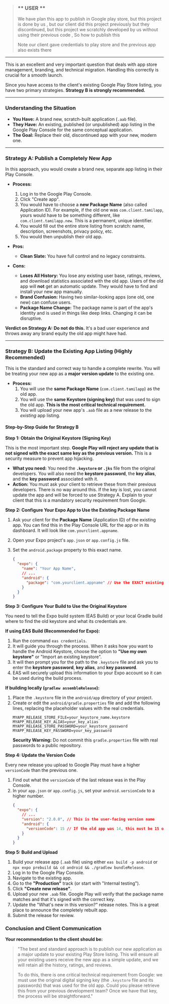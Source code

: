 > ### ** USER **
> We have plan this app to publish in Google play store, but this project is done by us ,
> but our client did  this project previously but they discontinued,
> but this project we scratchly developed by us without using their previous code ,
> So how to publish this
>
> Note our client gave credentials to play store and the previous app also exists there

---
This is an excellent and very important question that deals with app store management, branding, and technical migration. Handling this correctly is crucial for a smooth launch.

Since you have access to the client's existing Google Play Store listing, you have two primary strategies. **Strategy B is strongly recommended.**

---

### **Understanding the Situation**

*   **You Have:** A brand new, scratch-built application (`.aab` file).
*   **They Have:** An existing, published (or unpublished) app listing in the Google Play Console for the same conceptual application.
*   **The Goal:** Replace their old, discontinued app with your new, modern one.

---

### **Strategy A: Publish a Completely New App**

In this approach, you would create a brand new, separate app listing in their Play Console.

*   **Process:**
    1.  Log in to the Google Play Console.
    2.  Click "Create app".
    3.  You would have to choose a **new Package Name** (also called Application ID). For example, if the old one was `com.client.tamilapp`, yours would have to be something different, like `com.client.tamilapp.new`. This is a permanent, unique identifier.
    4.  You would fill out the entire store listing from scratch: name, description, screenshots, privacy policy, etc.
    5.  You would then unpublish their old app.

*   **Pros:**
    *   **Clean Slate:** You have full control and no legacy constraints.

*   **Cons:**
    *   **Loses All History:** You lose any existing user base, ratings, reviews, and download statistics associated with the old app. Users of the old app will **not** get an automatic update. They would have to find and install your new app manually.
    *   **Brand Confusion:** Having two similar-looking apps (one old, one new) can confuse users.
    *   **Package Name Change:** The package name is part of the app's identity and is used in things like deep links. Changing it can be disruptive.

**Verdict on Strategy A:** **Do not do this.** It's a bad user experience and throws away any brand equity the old app might have had.

---

### **Strategy B: Update the Existing App Listing (Highly Recommended)**

This is the standard and correct way to handle a complete rewrite. You will be treating your new app as a **major version update** to the existing one.

*   **Process:**
    1.  You will use the **same Package Name** (`com.client.tamilapp`) as the old app.
    2.  You will use the **same Keystore (signing key)** that was used to sign the old app. **This is the most critical technical requirement.**
    3.  You will upload your new app's `.aab` file as a new release to the *existing* app listing.

#### **Step-by-Step Guide for Strategy B**

**Step 1: Obtain the Original Keystore (Signing Key)**

This is the most important step. **Google Play will reject any update that is not signed with the exact same key as the previous version.** This is a security measure to prevent app hijacking.

*   **What you need:** You need the **`.keystore` or `.jks`** file from the original developers. You will also need the **keystore password**, the **key alias**, and the **key password** associated with it.
*   **Action:** You must ask your client to retrieve these from their previous developers. There is no way around this. If the key is lost, you cannot update the app and will be forced to use Strategy A. Explain to your client that this is a mandatory security requirement from Google.

**Step 2: Configure Your Expo App to Use the Existing Package Name**

1.  Ask your client for the **Package Name** (Application ID) of the existing app. You can find this in the Play Console URL for the app or in its dashboard. It will look like `com.yourclient.appname`.
2.  Open your Expo project's `app.json` or `app.config.js` file.
3.  Set the `android.package` property to this exact name.

    ```json
    {
      "expo": {
        "name": "Your App Name",
        // ...
        "android": {
          "package": "com.yourclient.appname" // Use the EXACT existing package name
        }
      }
    }
    ```

**Step 3: Configure Your Build to Use the Original Keystore**

You need to tell the Expo build system (EAS Build) or your local Gradle build where to find the old keystore and what its credentials are.

**If using EAS Build (Recommended for Expo):**
1.  Run the command `eas credentials`.
2.  It will guide you through the process. When it asks how you want to handle the Android Keystore, choose the option to **"Use my own keystore"** or "Import an existing keystore".
3.  It will then prompt you for the path to the `.keystore` file and ask you to enter the **keystore password**, **key alias**, and **key password**.
4.  EAS will securely upload this information to your Expo account so it can be used during the build process.

**If building locally (`gradlew assembleRelease`):**
1.  Place the `.keystore` file in the `android/app` directory of your project.
2.  Create or edit the `android/gradle.properties` file and add the following lines, replacing the placeholder values with the real credentials.
    ```properties
    MYAPP_RELEASE_STORE_FILE=your_keystore_name.keystore
    MYAPP_RELEASE_KEY_ALIAS=your_key_alias
    MYAPP_RELEASE_STORE_PASSWORD=your_keystore_password
    MYAPP_RELEASE_KEY_PASSWORD=your_key_password
    ```
    **Security Warning:** Do not commit this `gradle.properties` file with real passwords to a public repository.

**Step 4: Update the Version Code**

Every new release you upload to Google Play must have a higher `versionCode` than the previous one.
1.  Find out what the `versionCode` of the last release was in the Play Console.
2.  In your `app.json` or `app.config.js`, set your `android.versionCode` to a higher number.
    ```json
    {
      "expo": {
        // ...
        "version": "2.0.0", // This is the user-facing version name
        "android": {
          "versionCode": 15 // If the old app was 14, this must be 15 or higher
        }
      }
    }
    ```

**Step 5: Build and Upload**

1.  Build your release app (`.aab` file) using either `eas build -p android` or `npx expo prebuild && cd android && ./gradlew bundleRelease`.
2.  Log in to the Google Play Console.
3.  Navigate to the existing app.
4.  Go to the **"Production"** track (or start with "Internal testing").
5.  Click **"Create new release"**.
6.  Upload your new `.aab` file. Google Play will verify that the package name matches and that it's signed with the correct key.
7.  Update the "What's new in this version?" release notes. This is a great place to announce the completely rebuilt app.
8.  Submit the release for review.

### **Conclusion and Client Communication**

**Your recommendation to the client should be:**

> "The best and standard approach is to publish our new application as a major update to your existing Play Store listing. This will ensure all your existing users receive the new app as a simple update, and we will retain all the history, ratings, and reviews.
>
> To do this, there is one critical technical requirement from Google: we must use the original digital signing key (the `.keystore` file and its passwords) that was used for the old app. Could you please retrieve this from your previous development team? Once we have that key, the process will be straightforward."
